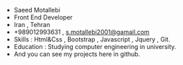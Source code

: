 - Saeed Motallebi          
- Front End Developer
- Iran , Tehran 
- +989012993631 , s.motallebi2001@gamail.com     
- Skills : Html&Css , Bootstrap , Javascript , Jquery , Git.
- Education : Studying computer engineering in university.
- And you can see my projects here in github.
